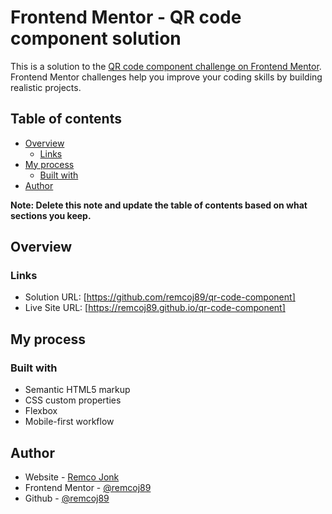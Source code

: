 # Frontend Mentor - QR code component solution

This is a solution to the [QR code component challenge on Frontend Mentor](https://www.frontendmentor.io/challenges/qr-code-component-iux_sIO_H). Frontend Mentor challenges help you improve your coding skills by building realistic projects.

## Table of contents

- [Overview](#overview)
  - [Links](#links)
- [My process](#my-process)
  - [Built with](#built-with)
- [Author](#author)

**Note: Delete this note and update the table of contents based on what sections you keep.**

## Overview

### Links

- Solution URL: [https://github.com/remcoj89/qr-code-component]
- Live Site URL: [https://remcoj89.github.io/qr-code-component]

## My process

### Built with

- Semantic HTML5 markup
- CSS custom properties
- Flexbox
- Mobile-first workflow

## Author

- Website - [Remco Jonk](https://www.remcojonk.nl)
- Frontend Mentor - [@remcoj89](https://www.frontendmentor.io/profile/@remcoj89)
- Github - [@remcoj89](https://github.com/remcoj89)
